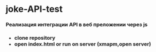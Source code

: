 <h1>joke-API-test</h1>
<h3>Реализация интеграции API в веб преложении через js<h3>
<ul>
<li>clone repository</li>
<li>open index.html or run on server (xmapm,open server)</li>
</ul>
